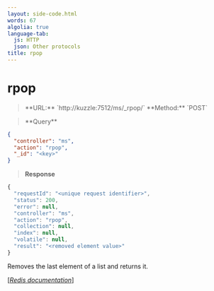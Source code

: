```yaml
---
layout: side-code.html
words: 67
algolia: true
language-tab:
  js: HTTP
  json: Other protocols
title: rpop
---
```


# rpop




<blockquote class="js">
<p>
**URL:** `http://kuzzle:7512/ms/_rpop/<key>`  
**Method:** `POST`
</p>
</blockquote>

<blockquote class="json">
<p>
**Query**
</p>
</blockquote>


```json
{
  "controller": "ms",
  "action": "rpop",
  "_id": "<key>"
}
```

>**Response**

```javascript
{
  "requestId": "<unique request identifier>",
  "status": 200,
  "error": null,
  "controller": "ms",
  "action": "rpop",
  "collection": null,
  "index": null,
  "volatile": null,
  "result": "<removed element value>"
}
```

Removes the last element of a list and returns it.

[[_Redis documentation_]](https://redis.io/commands/rpop)
